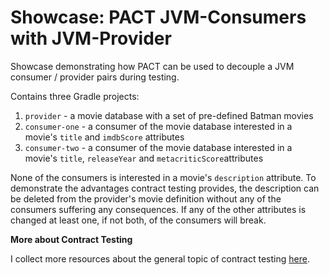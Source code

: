 # Showcase: PACT JVM-Consumers with JVM-Provider
Showcase demonstrating how PACT can be used to decouple a JVM consumer /
provider pairs during testing.

Contains three Gradle projects:

1. `provider` - a movie database with a set of pre-defined Batman movies
2. `consumer-one` - a consumer of the movie database interested in a movie's
`title` and `imdbScore` attributes
3. `consumer-two` - a consumer of the movie database interested in a movie's
`title`, `releaseYear` and `metacriticScore`attributes

None of the consumers is interested in a movie's `description` attribute.
To demonstrate the advantages contract testing provides, the description can
be deleted from the provider's movie definition without any of the consumers
suffering any consequences. If any of the other attributes is changed at least
one, if not both, of the consumers will break.

__More about Contract Testing__

I collect more resources about the general topic of contract testing
[here](https://github.com/slu-it/learning-contract-testing).
